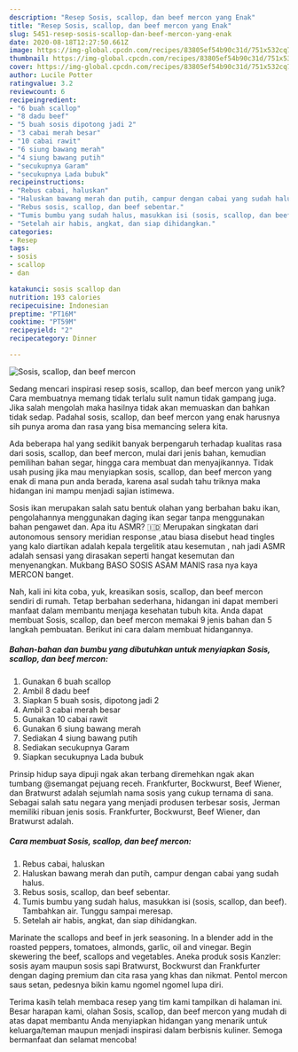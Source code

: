 ```yaml
---
description: "Resep Sosis, scallop, dan beef mercon yang Enak"
title: "Resep Sosis, scallop, dan beef mercon yang Enak"
slug: 5451-resep-sosis-scallop-dan-beef-mercon-yang-enak
date: 2020-08-18T12:27:50.661Z
image: https://img-global.cpcdn.com/recipes/83805ef54b90c31d/751x532cq70/sosis-scallop-dan-beef-mercon-foto-resep-utama.jpg
thumbnail: https://img-global.cpcdn.com/recipes/83805ef54b90c31d/751x532cq70/sosis-scallop-dan-beef-mercon-foto-resep-utama.jpg
cover: https://img-global.cpcdn.com/recipes/83805ef54b90c31d/751x532cq70/sosis-scallop-dan-beef-mercon-foto-resep-utama.jpg
author: Lucile Potter
ratingvalue: 3.2
reviewcount: 6
recipeingredient:
- "6 buah scallop"
- "8 dadu beef"
- "5 buah sosis dipotong jadi 2"
- "3 cabai merah besar"
- "10 cabai rawit"
- "6 siung bawang merah"
- "4 siung bawang putih"
- "secukupnya Garam"
- "secukupnya Lada bubuk"
recipeinstructions:
- "Rebus cabai, haluskan"
- "Haluskan bawang merah dan putih, campur dengan cabai yang sudah halus."
- "Rebus sosis, scallop, dan beef sebentar."
- "Tumis bumbu yang sudah halus, masukkan isi (sosis, scallop, dan beef). Tambahkan air. Tunggu sampai meresap."
- "Setelah air habis, angkat, dan siap dihidangkan."
categories:
- Resep
tags:
- sosis
- scallop
- dan

katakunci: sosis scallop dan 
nutrition: 193 calories
recipecuisine: Indonesian
preptime: "PT16M"
cooktime: "PT59M"
recipeyield: "2"
recipecategory: Dinner

---
```



![Sosis, scallop, dan beef mercon](https://img-global.cpcdn.com/recipes/83805ef54b90c31d/751x532cq70/sosis-scallop-dan-beef-mercon-foto-resep-utama.jpg)

Sedang mencari inspirasi resep sosis, scallop, dan beef mercon yang unik? Cara membuatnya memang tidak terlalu sulit namun tidak gampang juga. Jika salah mengolah maka hasilnya tidak akan memuaskan dan bahkan tidak sedap. Padahal sosis, scallop, dan beef mercon yang enak harusnya sih punya aroma dan rasa yang bisa memancing selera kita.

Ada beberapa hal yang sedikit banyak berpengaruh terhadap kualitas rasa dari sosis, scallop, dan beef mercon, mulai dari jenis bahan, kemudian pemilihan bahan segar, hingga cara membuat dan menyajikannya. Tidak usah pusing jika mau menyiapkan sosis, scallop, dan beef mercon yang enak di mana pun anda berada, karena asal sudah tahu triknya maka hidangan ini mampu menjadi sajian istimewa.

Sosis ikan merupakan salah satu bentuk olahan yang berbahan baku ikan, pengolahannya menggunakan daging ikan segar tanpa menggunakan bahan pengawet dan. Apa itu ASMR? 🇮🇩 Merupakan singkatan dari autonomous sensory meridian response ,atau biasa disebut head tingles yang kalo diartikan adalah kepala tergelitik atau kesemutan , nah jadi ASMR adalah sensasi yang dirasakan seperti hangat kesemutan dan menyenangkan. Mukbang BASO SOSIS ASAM MANIS rasa nya kaya MERCON banget.


Nah, kali ini kita coba, yuk, kreasikan sosis, scallop, dan beef mercon sendiri di rumah. Tetap berbahan sederhana, hidangan ini dapat memberi manfaat dalam membantu menjaga kesehatan tubuh kita. Anda dapat membuat Sosis, scallop, dan beef mercon memakai 9 jenis bahan dan 5 langkah pembuatan. Berikut ini cara dalam membuat hidangannya.

<!--inarticleads1-->

##### Bahan-bahan dan bumbu yang dibutuhkan untuk menyiapkan Sosis, scallop, dan beef mercon:

1. Gunakan 6 buah scallop
1. Ambil 8 dadu beef
1. Siapkan 5 buah sosis, dipotong jadi 2
1. Ambil 3 cabai merah besar
1. Gunakan 10 cabai rawit
1. Gunakan 6 siung bawang merah
1. Sediakan 4 siung bawang putih
1. Sediakan secukupnya Garam
1. Siapkan secukupnya Lada bubuk


Prinsip hidup saya dipuji ngak akan terbang diremehkan ngak akan tumbang @semangat pejuang receh. Frankfurter, Bockwurst, Beef Wiener, dan Bratwurst adalah sejumlah nama sosis yang cukup ternama di sana. Sebagai salah satu negara yang menjadi produsen terbesar sosis, Jerman memiliki ribuan jenis sosis. Frankfurter, Bockwurst, Beef Wiener, dan Bratwurst adalah. 

<!--inarticleads2-->

##### Cara membuat Sosis, scallop, dan beef mercon:

1. Rebus cabai, haluskan
1. Haluskan bawang merah dan putih, campur dengan cabai yang sudah halus.
1. Rebus sosis, scallop, dan beef sebentar.
1. Tumis bumbu yang sudah halus, masukkan isi (sosis, scallop, dan beef). Tambahkan air. Tunggu sampai meresap.
1. Setelah air habis, angkat, dan siap dihidangkan.


Marinate the scallops and beef in jerk seasoning. In a blender add in the roasted peppers, tomatoes, almonds, garlic, oil and vinegar. Begin skewering the beef, scallops and vegetables. Aneka produk sosis Kanzler: sosis ayam maupun sosis sapi Bratwurst, Bockwurst dan Frankfurter dengan daging premium dan cita rasa yang khas dan nikmat. Pentol mercon saus setan, pedesnya bikin kamu ngomel ngomel lupa diri. 

Terima kasih telah membaca resep yang tim kami tampilkan di halaman ini. Besar harapan kami, olahan Sosis, scallop, dan beef mercon yang mudah di atas dapat membantu Anda menyiapkan hidangan yang menarik untuk keluarga/teman maupun menjadi inspirasi dalam berbisnis kuliner. Semoga bermanfaat dan selamat mencoba!
